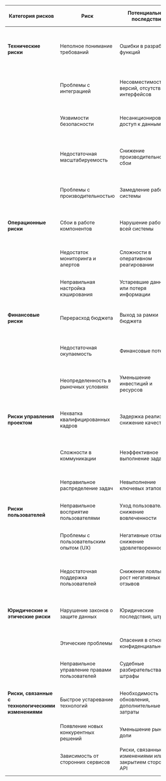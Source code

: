 | Категория рисков                | Риск                                                    | Потенциальные последствия                           | Меры по минимизации риска                         |
|----------------------------------|--------------------------------------------------------|---------------------------------------------------|--------------------------------------------------|
| **Технические риски**           | Неполное понимание требований                           | Ошибки в разработке функций                        | Проведение регулярных встреч с заинтересованными сторонами для уточнения требований. |
|                                  | Проблемы с интеграцией                                 | Несовместимость версий, отсутствие интерфейсов    | Использование стандартных API и протоколов. Интеграционное тестирование. |
|                                  | Уязвимости безопасности                                 | Несанкционированный доступ к данным                | Проведение регулярных аудитов безопасности, использование шифрования. |
|                                  | Недостаточная масштабируемость                         | Снижение производительности, сбои                 | Проектирование системы с учетом масштабируемости (микросервисы, облачные решения). |
|                                  | Проблемы с производительностью                         | Замедление работы системы                          | Оптимизация кода, использование кэширования и балансировки нагрузки. |
| **Операционные риски**          | Сбои в работе компонентов                              | Нарушение работы всей системы                      | Реализация резервирования и системы восстановления после сбоев. |
|                                  | Недостаток мониторинга и алертов                      | Сложности в оперативном реагировании               | Настройка мониторинга в реальном времени и систем оповещения. |
|                                  | Неправильная настройка кэширования                    | Устаревшие данные или потеря информации            | Регулярная проверка и оптимизация конфигураций кэша. |
| **Финансовые риски**            | Перерасход бюджета                                     | Выход за рамки бюджета                             | Создание резервного бюджета, регулярный контроль затрат. |
|                                  | Недостаточная окупаемость                              | Финансовые потери                                  | Проведение анализа экономической эффективности проекта. |
|                                  | Неопределенность в рыночных условиях                  | Уменьшение инвестиций и ресурсов                   | Гибкость в планировании и адаптация к изменениям на рынке. |
| **Риски управления проектом**   | Нехватка квалифицированных кадров                      | Задержка реализации, снижение качества             | Инвестиции в обучение и развитие команды. Привлечение сторонних экспертов. |
|                                  | Сложности в коммуникации                               | Неэффективное выполнение задач                     | Использование инструментов для управления проектами и коммуникацией. |
|                                  | Неправильное распределение задач                       | Невыполнение ключевых этапов                      | Регулярные совещания для контроля выполнения задач. |
| **Риски пользователей**          | Неправильное восприятие пользователями                 | Уход пользователей, снижение вовлеченности         | Проведение тестирования с пользователями и анализ их отзывов. |
|                                  | Проблемы с пользовательским опытом (UX)               | Негативные отзывы, снижение удовлетворенности      | Инвестирование в исследование пользовательского опыта и дизайн интерфейса. |
|                                  | Недостаточная поддержка пользователей                  | Снижение лояльности, рост негативных отзывов       | Создание качественной системы поддержки и обучения пользователей. |
| **Юридические и этические риски**| Нарушение законов о защите данных                     | Юридические последствия, штрафы                   | Соблюдение законодательства и проведение регулярных аудитов. |
|                                  | Этические проблемы                                     | Опасения в отношении конфиденциальности            | Разработка и внедрение этических норм для работы с данными. |
|                                  | Неправильное управление правами пользователей          | Судебные разбирательства, штрафы                  | Прозрачность в управлении данными и их использованием. |
| **Риски, связанные с технологическими изменениями** | Быстрое устаревание технологий | Необходимость обновления, дополнительные затраты   | Регулярный мониторинг технологических трендов и планирование обновлений. |
|                                  | Появление новых конкурентных решений                   | Уменьшение рыночной доли                           | Анализ конкурентов и внедрение инноваций. |
|                                  | Зависимость от сторонних сервисов                      | Риски, связанные с изменениями или закрытием сторонних API | Использование альтернативных решений и разработка резервных планов. |
